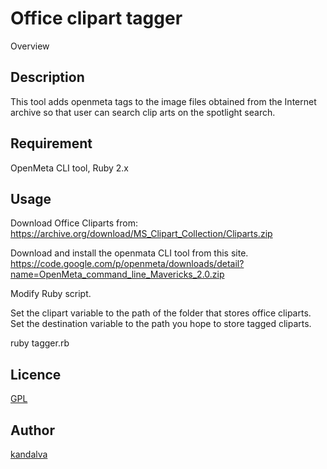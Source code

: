 Office clipart tagger
====

Overview

## Description

This tool adds openmeta tags to the image files obtained from the Internet archive so that user can search clip arts on the spotlight search.

## Requirement

OpenMeta CLI tool, Ruby 2.x

## Usage

Download Office Cliparts from:
https://archive.org/download/MS_Clipart_Collection/Cliparts.zip

Download and install the openmata CLI tool from this site.
https://code.google.com/p/openmeta/downloads/detail?name=OpenMeta_command_line_Mavericks_2.0.zip

Modify Ruby script. 

Set the clipart variable to the path of the folder that stores office cliparts.
Set the destination variable to the path you hope to store tagged cliparts.

ruby tagger.rb

## Licence

[GPL](https://github.com/kandalva/clipart_tagger/blob/master/LICENSE)

## Author

[kandalva](https://github.com/kandalva)




  